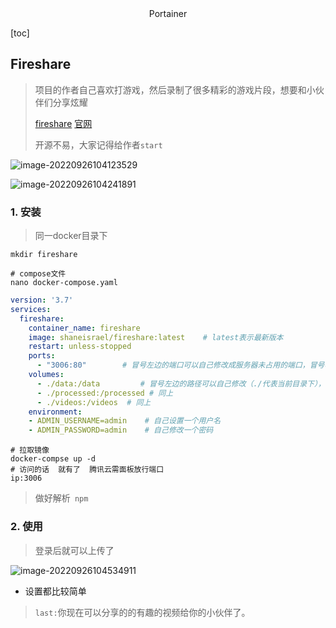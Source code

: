 <center>Portainer</center>



[toc]



## Fireshare

>  项目的作者自己喜欢打游戏，然后录制了很多精彩的游戏片段，想要和小伙伴们分享炫耀
>
>  [fireshare](https://github.com/ShaneIsrael/fireshare) [官网](https://v.fireshare.net/#/feed)
>
>  开源不易，大家记得给作者`start`

![image-20220926104123529](https://lypro.gggggu.com/i/2022/09/26/63311155c8f20.png)

![image-20220926104241891](https://lypro.gggggu.com/i/2022/09/26/633111a31828e.png)

### 1. 安装

> 同一docker目录下

```shell
mkdir fireshare 

# compose文件
nano docker-compose.yaml
```

```yaml
version: '3.7'
services:
  fireshare:
    container_name: fireshare
    image: shaneisrael/fireshare:latest    # latest表示最新版本
    restart: unless-stopped
    ports:
      - "3006:80"        # 冒号左边的端口可以自己修改成服务器未占用的端口，冒号右边不要改！
    volumes:
      - ./data:/data         # 冒号左边的路径可以自己修改（./代表当前目录下），冒号右边不要改！
      - ./processed:/processed # 同上
      - ./videos:/videos  # 同上
    environment:
    - ADMIN_USERNAME=admin    # 自己设置一个用户名
    - ADMIN_PASSWORD=admin    # 自己修改一个密码
```

```shell
# 拉取镜像
docker-compse up -d
# 访问的话  就有了  腾讯云需面板放行端口
ip:3006  
```

> 做好解析` npm`



### 2. 使用

> 登录后就可以上传了

![image-20220926104534911](https://lypro.gggggu.com/i/2022/09/26/6331125021240.png)

* 设置都比较简单





> `last:`你现在可以分享的的有趣的视频给你的小伙伴了。

















